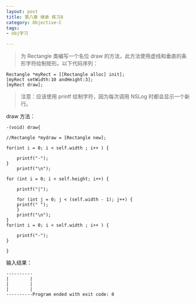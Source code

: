 ```yaml
---
layout: post
title: 第八章 继承 练习8
category: Objective-C
tags:
- obj学习

---
```


>为 Rectangle 类编写一个名位 draw 的方法，此方法使用虚线和垂直的条形字符绘制矩形。以下代码序列：
>
	Rectangle *myRect = [[Rectangle alloc] init];
	[myRect setWidth:10 andHeight:3];
	[myRect draw];
>	
>注意：应该使用 printf 绘制字符，因为每次调用 NSLog 时都会显示一个新行。

draw 方法：

	-(void) draw{
    
    //Rectangle *mydraw = [Rectangle new];
    
    for(int i = 0; i < self.width ; i++ ) {
        
        printf("-");
    }
        printf("\n");
    
    for (int i = 0; i < self.height; i++) {
        
        printf("|");
        
        for (int j = 0; j < (self.width - 1); j++) {
        printf(" ");
        }
        printf("\n");
    }
    for(int i = 0; i < self.width ; i++ ) {
        
        printf("-");
    }

	}
	
输入结果：

	----------
	|        |
	|        |
	|        |
	----------Program ended with exit code: 0